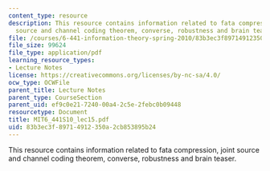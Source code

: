 ```yaml
---
content_type: resource
description: This resource contains information related to fata compression, joint
  source and channel coding theorem, converse, robustness and brain teaser.
file: /courses/6-441-information-theory-spring-2010/83b3ec3f89714912350a2cb853895b24_MIT6_441S10_lec15.pdf
file_size: 99624
file_type: application/pdf
learning_resource_types:
- Lecture Notes
license: https://creativecommons.org/licenses/by-nc-sa/4.0/
ocw_type: OCWFile
parent_title: Lecture Notes
parent_type: CourseSection
parent_uid: ef9c0e21-7240-00a4-2c5e-2febc0b09448
resourcetype: Document
title: MIT6_441S10_lec15.pdf
uid: 83b3ec3f-8971-4912-350a-2cb853895b24
---
```

This resource contains information related to fata compression, joint source and channel coding theorem, converse, robustness and brain teaser.